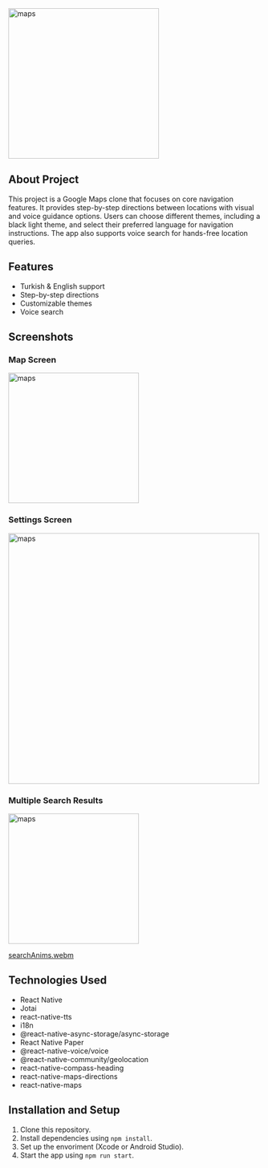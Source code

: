 <img src="https://github.com/kagantemizkan/mapsForBlinds/assets/46727689/85adde05-ba52-4f98-b8be-5e5c28b64a4c" alt="maps" width="300">

## About Project
This project is a Google Maps clone that focuses on core navigation features. It provides step-by-step directions between locations with visual and voice guidance options. Users can choose different themes, including a black light theme, and select their preferred language for navigation instructions. The app also supports voice search for hands-free location queries.

## Features
- Turkish & English support
- Step-by-step directions
- Customizable themes 
- Voice search 

## Screenshots

### Map Screen
<img src="https://github.com/kagantemizkan/mapsForBlinds/assets/46727689/64543788-bc8f-41dc-bc34-aaaae7ab022a" alt="maps" width="260" />

### Settings Screen
<img src="https://github.com/kagantemizkan/mapsForBlinds/assets/46727689/3febbfbd-f26a-4b92-bada-ed49d7919549" alt="maps" width="500" />

### Multiple Search Results
<img src="https://github.com/kagantemizkan/RNmaps/assets/46727689/3db80b35-d9ff-4dea-ba6d-ae89acb4e1fb" alt="maps" width="260" />

[searchAnims.webm](https://github.com/kagantemizkan/RNmaps/assets/46727689/92ea4e4e-49ee-4628-ac1b-ede7d827a0c3)

## Technologies Used

- React Native
- Jotai
- react-native-tts
- i18n
- @react-native-async-storage/async-storage
- React Native Paper
- @react-native-voice/voice
- @react-native-community/geolocation
- react-native-compass-heading
- react-native-maps-directions
- react-native-maps


## Installation and Setup

1. Clone this repository.
2. Install dependencies using `npm install`.
3. Set up the envoriment (Xcode or Android Studio).
4. Start the app using `npm run start`.



